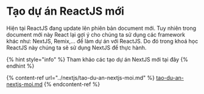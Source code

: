 # Tạo dự án ReactJS mới

Hiện tại ReactJS đang update lên phiên bản document mới. Tuy nhiên trong document mới này React lại gợi ý cho chúng ta sử dụng các framework khác như: NextJS, Remix,... để làm dự án với ReactJS. Do đó trong khoá học ReactJS này chúng ta sẽ sử dụng NextJS để thực hành.



{% hint style="info" %}
Tham khảo các tạo dự án NextJS mới tại đây
{% endhint %}

{% content-ref url="../nextjs/tao-du-an-nextjs-moi.md" %}
[tao-du-an-nextjs-moi.md](../nextjs/tao-du-an-nextjs-moi.md)
{% endcontent-ref %}

